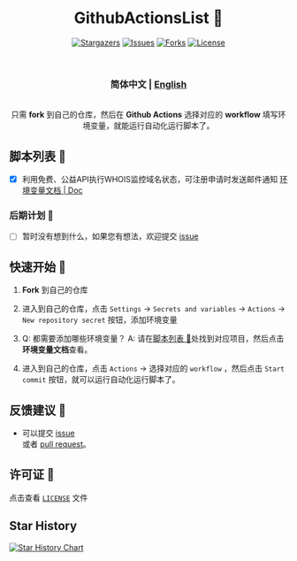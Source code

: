 <div align="center">
<h1 align="center">GithubActionsList 💸</h1>

<p align="center">
  <a href="https://github.com/rento666/GithubActionsList/stargazers"><img src="https://img.shields.io/github/stars/rento666/GithubActionsList.svg?style=for-the-badge" alt="Stargazers"></a>
  <a href="https://github.com/rento666/GithubActionsList/issues"><img src="https://img.shields.io/github/issues/rento666/GithubActionsList.svg?style=for-the-badge" alt="Issues"></a>
  <a href="https://github.com/rento666/GithubActionsList/network/members"><img src="https://img.shields.io/github/forks/rento666/GithubActionsList.svg?style=for-the-badge" alt="Forks"></a>
  <a href="https://github.com/rento666/GithubActionsList/blob/main/LICENSE"><img src="https://img.shields.io/github/license/rento666/GithubActionsList.svg?style=for-the-badge" alt="License"></a>
</p>

<br>
<h3>简体中文 | <a href="README-en.md">English</a></h3>

<br>
只需 <b>fork</b> 到自己的仓库，然后在 <b>Github Actions</b> 选择对应的 <b>workflow</b> 填写环境变量，就能运行自动化运行脚本了。
<br>

</div>

## 脚本列表 🎯

- [x] 利用免费、公益API执行WHOIS监控域名状态，可注册申请时发送邮件通知 [环境变量文档 | Doc](./Whois-domain/Doc.md)

### 后期计划 📅

- [ ] 暂时没有想到什么，如果您有想法，欢迎提交 [issue](https://github.com/rento666/GithubActionsList/issues)

## 快速开始 🚀

1. **Fork** 到自己的仓库  

2. 进入到自己的仓库，点击 `Settings` -> `Secrets and variables` -> `Actions` -> `New repository secret` 按钮，添加环境变量

3. Q: 都需要添加哪些环境变量？   A: 请在[脚本列表 🎯](#脚本列表-)处找到对应项目，然后点击**环境变量文档**查看。

4. 进入到自己的仓库，点击 `Actions` -> 选择对应的 `workflow` ，然后点击 `Start commit` 按钮，就可以运行自动化运行脚本了。


## 反馈建议 📢

- 可以提交 [issue](https://github.com/rento666/GithubActionsList/issues)  
  或者 [pull request](https://github.com/rento666/GithubActionsList/pulls)。

## 许可证 📝

点击查看 [`LICENSE`](LICENSE) 文件

## Star History

<a href="https://star-history.com/#rento666/GithubActionsList&Date">
 <picture>
   <source media="(prefers-color-scheme: dark)" srcset="https://api.star-history.com/svg?repos=rento666/GithubActionsList&type=Date&theme=dark" />
   <source media="(prefers-color-scheme: light)" srcset="https://api.star-history.com/svg?repos=rento666/GithubActionsList&type=Date" />
   <img alt="Star History Chart" src="https://api.star-history.com/svg?repos=rento666/GithubActionsList&type=Date" />
 </picture>
</a>
